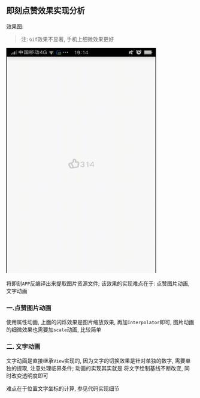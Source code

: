 ## 即刻点赞效果实现分析

效果图: 
> 注: `Gif`效果不显著, 手机上细微效果更好

<img src="https://github.com/HusterYP/UI/blob/master/Pic/practice8_jike.gif" width="400" height="600"/>

将即刻`APP`反编译出来提取图片资源文件; 该效果的实现难点在于: 点赞图片动画, 文字动画

### 一.点赞图片动画

使用属性动画, 上面的闪烁效果是图片缩放效果, 再加`Interpolator`即可, 图片动画的细微效果也需要加`scale`动画, 比较简单

### 二. 文字动画

文字动画是直接继承`View`实现的, 因为文字的切换效果是针对单独的数字, 需要单独的提取, 注意处理临界条件; 动画的实现其实就是
将文字绘制基线不断改变, 同时改变透明度即可

难点在于位置文字坐标的计算, 参见代码实现细节 